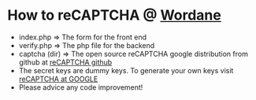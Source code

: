 How to reCAPTCHA @ [Wordane](wordane.com)
========
* index.php => The form for the front end
* verify.php => The php file for the backend
* captcha (dir) => The open source reCAPTCHA google distribution from github at [reCAPTCHA github](https://github.com/google/recaptcha)
* The secret keys are dummy keys. To generate your own keys visit [reCAPTCHA at GOOGLE](https://www.google.com/recaptcha/admin)
* Please advice any code improvement!
